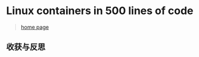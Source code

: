 <!--
 * @Author: 27
 * @LastEditors: 27
 * @Date: 2024-06-11 17:30:55
 * @LastEditTime: 2024-06-11 17:32:25
 * @FilePath: /learn_based_project/linux_contanier/doc.md
 * @description: type some description
-->
# Linux containers in 500 lines of code
> [home page](https://blog.lizzie.io/linux-containers-in-500-loc.html)

## 收获与反思
